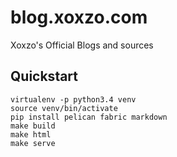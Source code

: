 # blog.xoxzo.com
Xoxzo's Official Blogs and sources

## Quickstart

    virtualenv -p python3.4 venv
    source venv/bin/activate
    pip install pelican fabric markdown
    make build
    make html
    make serve
